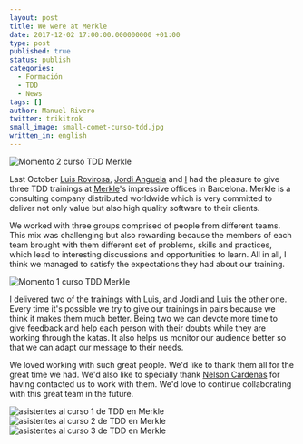 ```yaml
---
layout: post
title: We were at Merkle
date: 2017-12-02 17:00:00.000000000 +01:00
type: post
published: true
status: publish
categories:
  - Formación
  - TDD
  - News
tags: []
author: Manuel Rivero
twitter: trikitrok
small_image: small-comet-curso-tdd.jpg
written_in: english
---
```


<img src="/assets/comet-curso-tdd-4.jpg" alt="Momento 2 curso TDD Merkle"/>

Last October [Luis Rovirosa](https://twitter.com/luisrovirosa), [Jordi Anguela](https://twitter.com/jordianguela) and [I](https://twitter.com/trikitrok) had the pleasure to give three TDD trainings at [Merkle](https://www.cometgc.com/#homepage)'s impressive offices in Barcelona. Merkle is a consulting company distributed worldwide which is very committed to deliver not only value but also high quality software to their clients.

We worked with three groups comprised of people from different teams. This mix was challenging but also rewarding because the members of each team brought with them different set of problems, skills and practices, which lead to interesting discussions and opportunities to learn. All in all, I think we managed to satisfy the expectations they had about our training.

<img src="/assets/comet-curso-tdd-5.jpg" alt="Momento 1 curso TDD Merkle"/>

I delivered two of the trainings with Luis, and Jordi and Luis the other one. Every time it's possible we try to give our trainings in pairs because we think it makes them much better. Being two we can devote more time to give feedback and help each person with their doubts while they are working through the katas. It also helps us monitor our audience better so that we can adapt our message to their needs.

We loved working with such great people. We'd like to thank them all for the great time we had. We'd also like to specially thank [Nelson Cardenas](https://www.linkedin.com/in/nelsoncardenas/) for having contacted us to work with them. We'd love to continue collaborating with this great team in the future.

<img src="/assets/comet-curso-tdd-3.jpg" alt="asistentes al curso 1 de TDD en Merkle"/>

<img src="/assets/comet-curso-tdd-2.jpg" alt="asistentes al curso 2 de TDD en Merkle"/>

<img src="/assets/comet-curso-tdd-1.jpg" alt="asistentes al curso 3 de TDD en Merkle"/>
